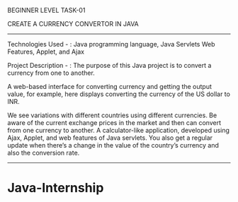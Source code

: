 BEGINNER LEVEL TASK-01

CREATE A CURRENCY CONVERTOR IN JAVA 

----------------------

Technologies Used -
                 : Java programming language, Java Servlets Web Features, Applet, and Ajax

Project Description - 
                  : The purpose of this Java project is to convert a currency from one to another. 

A web-based interface for converting currency and getting the output value, for example, here displays converting the currency of the US dollar to INR. 

We see variations with different countries using different currencies. Be aware of the current exchange prices in the market and then can convert from one currency to another. A calculator-like application, developed using Ajax, Applet, and web features of Java servlets. You also get a regular update when there’s a change in the value of the country’s currency and also the conversion rate. 

----------------------

# Java-Internship
